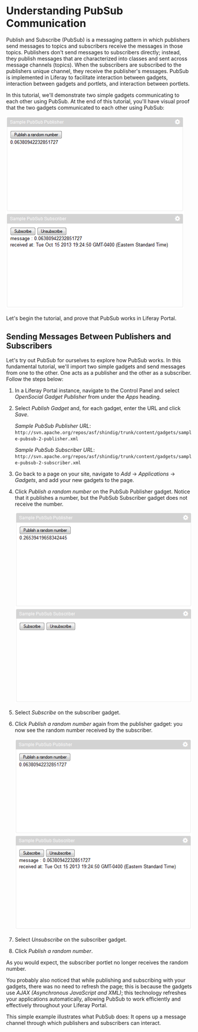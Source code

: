 # Understanding PubSub Communication

Publish and Subscribe (PubSub) is a messaging pattern in which publishers send
messages to topics and subscribers receive the messages in those topics.
Publishers don't send messages to subscribers directly; instead, they publish
messages that are characterized into classes and sent across message channels
(topics). When the subscribers are subscribed to the publishers unique channel,
they receive the publisher's messages. PubSub is implemented in Liferay to
facilitate interaction between gadgets, interaction between gadgets and
portlets, and interaction between portlets.

In this tutorial, we'll demonstrate two simple gadgets communicating to each
other using PubSub. At the end of this tutorial, you'll have visual proof that
the two gadgets communicated to each other using PubSub:

![Figure 1: When the Subscriber gadget is subscribed to the publisher's unique channel (topic), the subscriber receives all the publisher's messages.](../../images/opensocial-24.png)

Let's begin the tutorial, and prove that PubSub works in Liferay Portal.

## Sending Messages Between Publishers and Subscribers

Let's try out PubSub for ourselves to explore how PubSub works. In this
fundamental tutorial, we'll import two simple gadgets and send messages from one
to the other. One acts as a publisher and the other as a subscriber. Follow the
steps below:

1. In a Liferay Portal instance, navigate to the Control Panel and select
   *OpenSocial Gadget Publisher* from under the *Apps* heading.

2. Select *Publish Gadget* and, for each gadget, enter the URL and click
   *Save*. 

    *Sample PubSub Publisher URL*:
    `http://svn.apache.org/repos/asf/shindig/trunk/content/gadgets/sample-pubsub-2-publisher.xml`

    *Sample PubSub Subscriber URL*:
    `http://svn.apache.org/repos/asf/shindig/trunk/content/gadgets/sample-pubsub-2-subscriber.xml`
	
3. Go back to a page on your site, navigate to *Add* &rarr; *Applications* &rarr; 
   *Gadgets*, and add your new gadgets to the page.

4. Click *Publish a random number* on the PubSub Publisher gadget.  Notice that
   it publishes a number, but the PubSub Subscriber gadget does not receive the
   number.

    ![Figure 2: The subscriber cannot receive any messages from the publisher without being subscribed to the channel.](../../images/opensocial-23.png)

5. Select *Subscribe* on the subscriber gadget.

6. Click *Publish a random number* again from the publisher gadget: you now see
   the random number received by the subscriber.

    ![Figure 3: When the subscriber is subscribed to the publisher's channel, the subscriber is able to receive messages.](../../images/opensocial-24.png)

7. Select *Unsubscribe* on the subscriber gadget.

8. Click *Publish a random number*.

As you would expect, the subscriber portlet no longer receives the random
number.

You probably also noticed that while publishing and subscribing with your
gadgets, there was no need to refresh the page; this is because the gadgets use
*AJAX (Asynchronous JavaScript and XML)*; this technology refreshes your
applications automatically, allowing PubSub to work efficiently and effectively
throughout your Liferay Portal.

This simple example illustrates what PubSub does: It opens up a message channel
through which publishers and subscribers can interact. 
